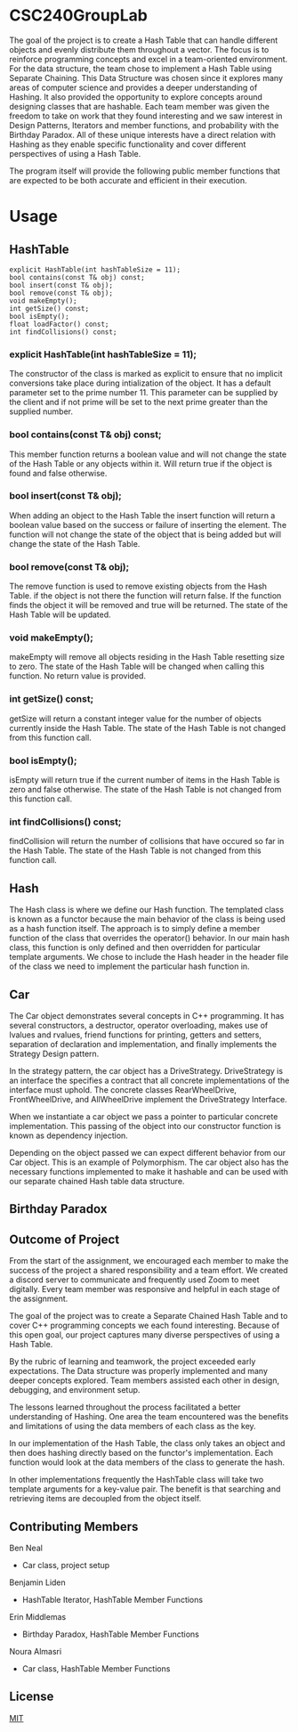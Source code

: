 # CSC240GroupLab

The goal of the project is to create a Hash Table that can handle different objects and evenly distribute them throughout a vector. The focus is to reinforce programming concepts and excel in a team-oriented environment. For the data structure, the team chose to implement a Hash Table using Separate Chaining. This Data Structure was chosen since it explores many areas of computer science and provides a deeper understanding of Hashing. It also provided the opportunity to explore concepts around designing classes that are hashable. Each team member was given the freedom to take on work that they found interesting and we saw interest in Design Patterns, Iterators and member functions, and probability with the Birthday Paradox. All of these unique interests have a direct relation with Hashing as they enable specific functionality and cover different perspectives of using a Hash Table.


The program itself will provide the following public member functions that are expected to be both accurate and efficient in their execution.


# Usage


## HashTable

    explicit HashTable(int hashTableSize = 11); 
    bool contains(const T& obj) const;
    bool insert(const T& obj);
    bool remove(const T& obj);
    void makeEmpty();
    int getSize() const;
    bool isEmpty();
    float loadFactor() const;
    int findCollisions() const;


### explicit HashTable(int hashTableSize = 11); 

The constructor of the class is marked as explicit to ensure that no implicit conversions take place during intialization of the object. It has a default parameter set to the prime number 11. This parameter can be supplied by the client and if not prime will be set to the next prime greater than the supplied number.


### bool contains(const T& obj) const;

This member function returns a boolean value and will not change the state of the Hash Table or any objects within it. Will return true if the object is found and false otherwise.


### bool insert(const T& obj);

When adding an object to the Hash Table the insert function will return a boolean value based on the success or failure of inserting the element. The function will not change the state of the object that is being added but will change the state of the Hash Table.


### bool remove(const T& obj);

The remove function is used to remove existing objects from the Hash Table. if the object is not there the function will return false. If the function finds the object it will be removed and true will be returned. The state of the Hash Table will be updated.


### void makeEmpty();

makeEmpty will remove all objects residing in the Hash Table resetting size to zero. The state of the Hash Table will be changed when calling this function. No return value is provided.


### int getSize() const;

getSize will return a constant integer value for the number of objects currently inside the Hash Table. The state of the Hash Table is not changed from this function call.


### bool isEmpty();

isEmpty will return true if the current number of items in the Hash Table is zero and false otherwise. The state of the Hash Table is not changed from this function call.

###  int findCollisions() const;

findCollision will return the number of collisions that have occured so far in the Hash Table. The state of the Hash Table is not changed from this function call.


## Hash

The Hash class is where we define our Hash function. The templated class is known as a functor because the main behavior of the class is being used as a hash function itself. The approach is to simply define a member function of the class that overrides the operator() behavior. In our main hash class, this function is only defined and then overridden for particular template arguments. We chose to include the Hash header in the header file of the class we need to implement the particular hash function in.


## Car 

The Car object demonstrates several concepts in C++ programming. It has several constructors, a destructor, operator overloading, makes use of lvalues and rvalues, friend functions for printing, getters and setters, separation of declaration and implementation, and finally implements the Strategy Design pattern.

In the strategy pattern, the car object has a DriveStrategy. DriveStrategy is an interface the specifies a contract that all concrete implementations of the interface must uphold. The concrete classes RearWheelDrive, FrontWheelDrive, and AllWheelDrive implement the DriveStrategy Interface.

When we instantiate a car object we pass a pointer to particular concrete implementation. This passing of the object into our constructor function is known as dependency injection.

Depending on the object passed we can expect different behavior from our Car object. This is an example of Polymorphism. The car object also has the necessary functions implemented to make it hashable and can be used with our separate chained Hash table data structure.

## Birthday Paradox

## Outcome of Project

From the start of the assignment, we encouraged each member to make the success of the project a shared responsibility and a team effort. We created a discord server to communicate and frequently used Zoom to meet digitally. Every team member was responsive and helpful in each stage of the assignment. 

The goal of the project was to create a Separate Chained Hash Table and to cover C++ programming concepts we each found interesting. Because of this open goal, our project captures many diverse perspectives of using a Hash Table. 

By the rubric of learning and teamwork, the project exceeded early expectations. The Data structure was properly implemented and many deeper concepts explored. Team members assisted each other in design, debugging, and environment setup.

The lessons learned throughout the process facilitated a better understanding of Hashing. One area the team encountered was the benefits and limitations of using the data members of each class as the key. 

In our implementation of the Hash Table, the class only takes an object and then does hashing directly based on the functor's implementation. Each function would look at the data members of the class to generate the hash.

In other implementations frequently the HashTable class will take two template arguments for a key-value pair. The benefit is that searching and retrieving items are decoupled from the object itself.


## Contributing Members

Ben Neal
- Car class, project setup

Benjamin Liden
- HashTable Iterator, HashTable Member Functions

Erin Middlemas
- Birthday Paradox, HashTable Member Functions

Noura Almasri
- Car class, HashTable Member Functions

## License
[MIT](https://choosealicense.com/licenses/mit/)

